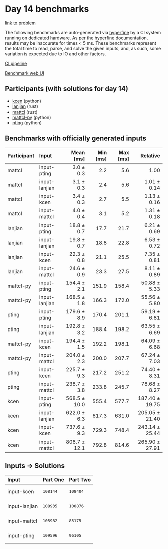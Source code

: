 # Day 14 benchmarks

[link to problem](https://adventofcode.com/2023/day/14)

The following benchmarks are auto-generated via
[hyperfine](https://github.com/sharkdp/hyperfine) by a CI system running on
dedicated hardware. As per the hyperfine documentation, results may be
inaccurate for times < 5 ms. These benchmarks represent the total time to read,
parse, and solve the given inputs, and, as such, some variation is expected due
to IO and other factors.

[CI pipeline](http://ci.papercode.net:8080/teams/main/pipelines/aoc2023)

[Benchmark web UI](https://aoc.ancalagon.black)


## Participants (with solutions for day 14)

- [kcen](https://github.com/kcen/aoc2023) (python)
- [lanjian](https://github.com/lanjian/aoc-2023) (rust)
- [mattcl](https://github.com/mattcl/aoc2023) (rust)
- [mattcl-py](https://github.com/mattcl/aoc2023-py) (python)
- [pting](https://github.com/pting/aoc2023) (python)


## Benchmarks with officially generated inputs

| Participant | Input | Mean [ms] | Min [ms] | Max [ms] | Relative |
|:---|:---|---:|---:|---:|---:|
| mattcl | input-pting | 3.0 ± 0.3 | 2.2 | 5.6 | 1.00 |
| mattcl | input-lanjian | 3.1 ± 0.3 | 2.4 | 5.6 | 1.01 ± 0.14 |
| mattcl | input-kcen | 3.4 ± 0.3 | 2.7 | 5.5 | 1.13 ± 0.16 |
| mattcl | input-mattcl | 4.0 ± 0.4 | 3.1 | 5.2 | 1.31 ± 0.18 |
| lanjian | input-pting | 18.8 ± 0.7 | 17.7 | 21.7 | 6.21 ± 0.69 |
| lanjian | input-lanjian | 19.8 ± 0.7 | 18.8 | 22.8 | 6.53 ± 0.72 |
| lanjian | input-kcen | 22.3 ± 0.8 | 21.1 | 25.5 | 7.35 ± 0.81 |
| lanjian | input-mattcl | 24.6 ± 0.9 | 23.3 | 27.5 | 8.11 ± 0.89 |
| mattcl-py | input-pting | 154.4 ± 2.1 | 151.9 | 158.4 | 50.88 ± 5.33 |
| mattcl-py | input-lanjian | 168.5 ± 1.8 | 166.3 | 172.0 | 55.56 ± 5.80 |
| pting | input-pting | 179.6 ± 8.9 | 170.4 | 201.1 | 59.19 ± 6.81 |
| pting | input-lanjian | 192.8 ± 3.2 | 188.4 | 198.2 | 63.55 ± 6.69 |
| mattcl-py | input-kcen | 194.4 ± 1.5 | 192.2 | 198.1 | 64.09 ± 6.68 |
| mattcl-py | input-mattcl | 204.0 ± 2.3 | 200.0 | 207.7 | 67.24 ± 7.03 |
| pting | input-kcen | 225.7 ± 9.3 | 217.2 | 251.2 | 74.40 ± 8.31 |
| pting | input-mattcl | 238.7 ± 3.8 | 233.8 | 245.7 | 78.68 ± 8.27 |
| kcen | input-pting | 568.5 ± 10.0 | 555.4 | 577.7 | 187.40 ± 19.75 |
| kcen | input-lanjian | 622.0 ± 6.3 | 617.3 | 631.0 | 205.05 ± 21.40 |
| kcen | input-kcen | 737.6 ± 9.3 | 729.3 | 748.4 | 243.14 ± 25.44 |
| kcen | input-mattcl | 806.7 ± 12.1 | 792.8 | 814.6 | 265.90 ± 27.91 |


## Inputs -> Solutions

| Input | Part One | Part Two |
|:---|:---|:---|
|input-kcen|<pre>108144</pre>|<pre>108404</pre>|
|input-lanjian|<pre>108935</pre>|<pre>100876</pre>|
|input-mattcl|<pre>105982</pre>|<pre>85175</pre>|
|input-pting|<pre>109596</pre>|<pre>96105</pre>|